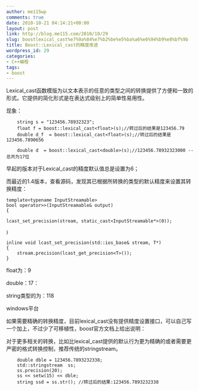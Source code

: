 ```yaml
---
author: me115wp
comments: true
date: 2010-10-21 04:14:21+00:00
layout: post
link: http://blog.me115.com/2010/10/29
slug: boostlexical_cast%e7%9a%84%e7%b2%be%e5%ba%a6%e6%94%b9%e8%bf%9b
title: Boost::Lexical_cast的精度改进
wordpress_id: 29
categories:
- C++编程
tags:
- boost
---
```


 

Lexical_cast函数模版为以文本表示的任意的类型之间的转换提供了方便和一致的形式。它提供的简化形式是在表达式级别上的简单性易用性。

 

现象：

 
    
    	string s = "123456.78932323";
    	float f = boost::lexical_cast<float>(s);//转过后的结果是123456.79
    	double d_f  = boost::lexical_cast<float>(s);//转过后的结果是123456.7890656
    
    	double d  = boost::lexical_cast<double>(s);//123456.78932323000 --总共为17位





早起的版本对于Lexical_cast的精度默认值总是设置为6；





而最近的1.4版本，查看源码，发现其已根据所转换的类型的默认精度来设置其转换精度：




    
    template<typename InputStreamable>
    bool operator>>(InputStreamable& output)
    {
    
    lcast_set_precision(stream, static_cast<InputStreamable*>(0));
    
    ｝
    
    inline void lcast_set_precision(std::ios_base& stream, T*)
    {
        stream.precision(lcast_get_precision<T>());
    }





float为：9





double：17：





string类型的为：118





windows平台





如果需要精确的转换精度，目前lexical_cast没有提供精度设置接口，可以自己写一个加上，不过少了可移植性，boost官方文档上给出说明：





对于更多相关的转换，比如比lexical_cast提供的默认行为更为精确的或者需要更严密的格式转换控制，推荐传统的stringstream。




    
    	double dble = 123456.7893232338;
    	std::stringstream  ss;
    	ss.precision(20);
    	ss << setw(15) << dble;
    	string ssd = ss.str(); //转过后的结果:123456.7893232338
